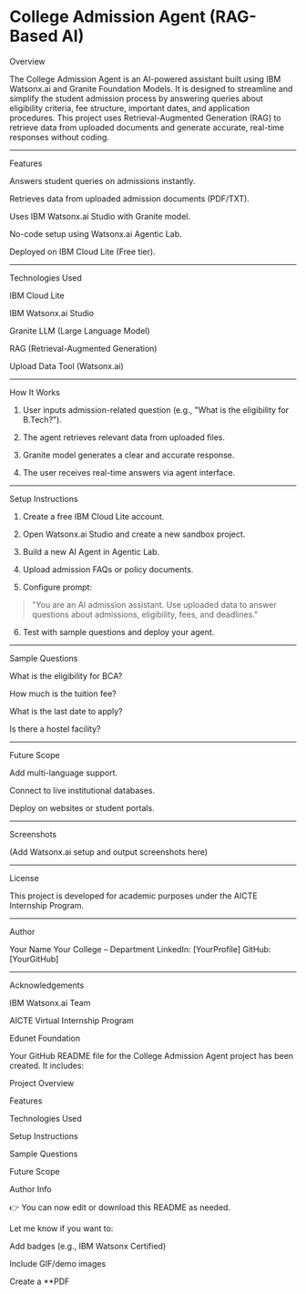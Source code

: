 # College Admission Agent (RAG-Based AI)

Overview

The College Admission Agent is an AI-powered assistant built using IBM Watsonx.ai and Granite Foundation Models. It is designed to streamline and simplify the student admission process by answering queries about eligibility criteria, fee structure, important dates, and application procedures. This project uses Retrieval-Augmented Generation (RAG) to retrieve data from uploaded documents and generate accurate, real-time responses without coding.


---

Features

Answers student queries on admissions instantly.

Retrieves data from uploaded admission documents (PDF/TXT).

Uses IBM Watsonx.ai Studio with Granite model.

No-code setup using Watsonx.ai Agentic Lab.

Deployed on IBM Cloud Lite (Free tier).



---

Technologies Used

IBM Cloud Lite

IBM Watsonx.ai Studio

Granite LLM (Large Language Model)

RAG (Retrieval-Augmented Generation)

Upload Data Tool (Watsonx.ai)



---

How It Works

1. User inputs admission-related question (e.g., "What is the eligibility for B.Tech?").


2. The agent retrieves relevant data from uploaded files.


3. Granite model generates a clear and accurate response.


4. The user receives real-time answers via agent interface.




---

Setup Instructions

1. Create a free IBM Cloud Lite account.


2. Open Watsonx.ai Studio and create a new sandbox project.


3. Build a new AI Agent in Agentic Lab.


4. Upload admission FAQs or policy documents.


5. Configure prompt:

> "You are an AI admission assistant. Use uploaded data to answer questions about admissions, eligibility, fees, and deadlines."




6. Test with sample questions and deploy your agent.




---

Sample Questions

What is the eligibility for BCA?

How much is the tuition fee?

What is the last date to apply?

Is there a hostel facility?



---

Future Scope

Add multi-language support.

Connect to live institutional databases.

Deploy on websites or student portals.



---

Screenshots

(Add Watsonx.ai setup and output screenshots here)


---

License

This project is developed for academic purposes under the AICTE Internship Program.


---

Author

Your Name
Your College – Department
LinkedIn: [YourProfile]
GitHub: [YourGitHub]


---

Acknowledgements

IBM Watsonx.ai Team

AICTE Virtual Internship Program

Edunet Foundation




Your GitHub README file for the College Admission Agent project has been created. It includes:

Project Overview

Features

Technologies Used

Setup Instructions

Sample Questions

Future Scope

Author Info


👉 You can now edit or download this README as needed.

Let me know if you want to:

Add badges (e.g., IBM Watsonx Certified)

Include GIF/demo images

Create a **PDF
